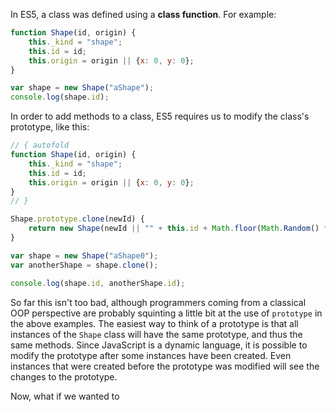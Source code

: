 In ES5, a class was defined using a **class function**. For example:

```javascript runnable
function Shape(id, origin) {
    this._kind = "shape";
    this.id = id;
    this.origin = origin || {x: 0, y: 0};
}

var shape = new Shape("aShape");
console.log(shape.id);
```

In order to add methods to a class, ES5 requires us to modify the class's prototype, like this:

```javascript runnable
// { autofold
function Shape(id, origin) {
    this._kind = "shape";
    this.id = id;
    this.origin = origin || {x: 0, y: 0};
}
// }

Shape.prototype.clone(newId) {
    return new Shape(newId || "" + this.id + Math.floor(Math.Random() * 100000), this.origin);
}

var shape = new Shape("aShape0");
var anotherShape = shape.clone();

console.log(shape.id, anotherShape.id);
```

So far this isn't too bad, although programmers coming from a classical OOP perspective are probably squinting a little bit at the use of `prototype` in the above examples. The easiest way to think of a prototype is that all instances of the `Shape` class will have the same prototype, and thus the same methods. Since JavaScript is a dynamic language, it is possible to modify the prototype after some instances have been created. Even instances that were created before the prototype was modified will see the changes to the prototype.

Now, what if we wanted to 
